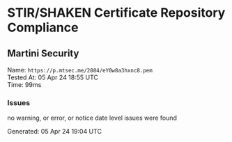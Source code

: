 # STIR/SHAKEN Certificate Repository Compliance

## Martini Security

Name: `https://p.mtsec.me/2884/eY0w8a3hxnc8.pem`\
Tested At: 05 Apr 24 18:55 UTC\
Time: 99ms

### Issues

no warning, or error, or notice date level issues were found

Generated: 05 Apr 24 19:04 UTC